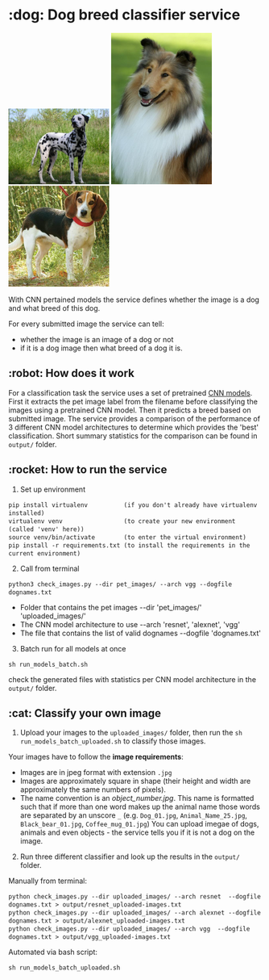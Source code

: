 <h1>:dog: Dog breed classifier service</h1>

<p float="left">
  <img src="pet_images/Dalmatian_04068.jpg" width="200" />
  <img src="pet_images/Collie_03797.jpg" width="200" /> 
  <img src="pet_images/Beagle_01170.jpg" width="200" />
</p>

With CNN pertained models the service defines whether the image is a dog and what breed of this dog.

For every submitted image the service can tell:
- whether the image is an image of a dog or not
- if it is a dog image then what breed of a dog it is.

<h2>:robot: How does it work</h2>

For a classification task the service uses a set of pretrained [CNN models](https://en.wikipedia.org/wiki/Convolutional_neural_network). 
First it extracts the pet image label from the filename before classifying the images using a pretrained CNN model. Then it predicts a breed based on submitted image.
The service provides a comparison of the performance of 3 different CNN model architectures to determine which provides the 'best' classification. Short summary statistics for the comparison can be found in `output/` folder.

<h2>:rocket: How to run the service</h2>

1. Set up environment

```
pip install virtualenv          (if you don't already have virtualenv installed)
virtualenv venv                 (to create your new environment (called 'venv' here))
source venv/bin/activate        (to enter the virtual environment)
pip install -r requirements.txt (to install the requirements in the current environment)
```

2. Call from terminal

```
python3 check_images.py --dir pet_images/ --arch vgg --dogfile dognames.txt
```
- Folder that contains the pet images --dir
        'pet_images/'
        'uploaded_images/'
- The CNN model architecture to use --arch
        'resnet', 
        'alexnet', 
        'vgg'
- The file that contains the list of valid dognames --dogfile
        'dognames.txt'

3. Batch run for all models at once

```
sh run_models_batch.sh
```
check the generated files with statistics per CNN model architecture in the `output/` folder.

<h2> :cat: Classify your own image</h2>

1. Upload your images to the `uploaded_images/` folder, then run the `sh run_models_batch_uploaded.sh` to classify those images.

Your images have to follow the **image requirements**:
   * Images are in jpeg format with extension `.jpg`
   * Images are approximately square in shape (their height and width are approximately the same numbers of pixels).
   * The name convention is an *object_number.jpg*. This name is formatted such that if more than one word makes up the animal name those words are separated by an unscore `_` (e.g. `Dog_01.jpg`, `Animal_Name_25.jpg`, `Black_bear_01.jpg`, `Coffee_mug_01.jpg`)
You can upload imegae of dogs, animals and even objects - the service tells you if it is not a dog on the image.

2. Run three different classifier and look up the results in the `output/` folder.

Manually from terminal:
```
python check_images.py --dir uploaded_images/ --arch resnet  --dogfile dognames.txt > output/resnet_uploaded-images.txt
python check_images.py --dir uploaded_images/ --arch alexnet --dogfile dognames.txt > output/alexnet_uploaded-images.txt
python check_images.py --dir uploaded_images/ --arch vgg  --dogfile dognames.txt > output/vgg_uploaded-images.txt
```

Automated via bash script:
```
sh run_models_batch_uploaded.sh
```

